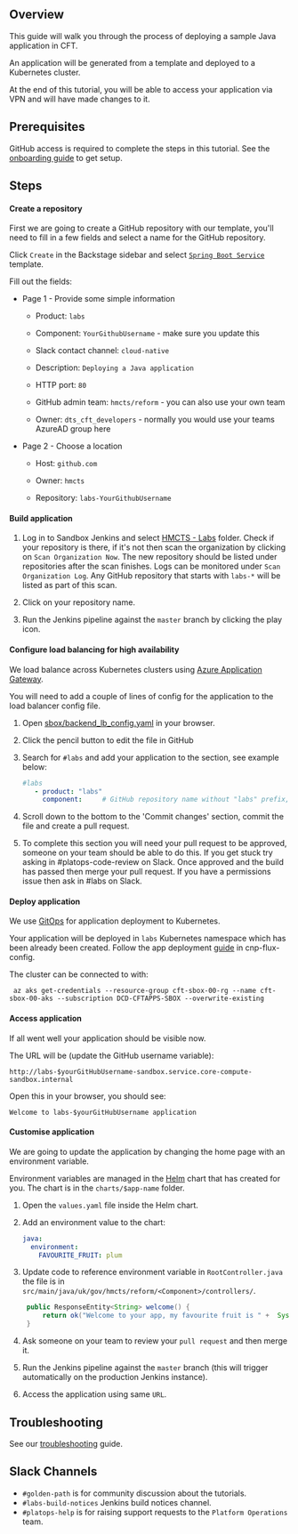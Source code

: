 ## Overview

This guide will walk you through the process of deploying a sample Java application in CFT.

An application will be generated from a template and deployed to a Kubernetes cluster.

At the end of this tutorial, you will be able to access your application via VPN and will have made changes to it.

## Prerequisites

GitHub access is required to complete the steps in this tutorial. See the [onboarding guide](https://hmcts.github.io/onboarding/team/github.html#github) to get setup.


## Steps

#### Create a repository

First we are going to create a GitHub repository with our template, you'll need to fill in a few fields and select a name for the GitHub repository.

Click `Create` in the Backstage sidebar and select [`Spring Boot Service`](https://backstage.platform.hmcts.net/create) template. 

   Fill out the fields:
   
   
- Page 1 - Provide some simple information
   - Product:                       `labs`
      
   - Component:                     `YourGithubUsername` - make sure you update this

   - Slack contact channel:         `cloud-native`
      
   - Description:                   `Deploying a Java application`

   - HTTP port:                     `80`

   - GitHub admin team:             `hmcts/reform` - you can also use your own team

   - Owner:                         `dts_cft_developers` - normally you would use your teams AzureAD group here
    
- Page 2 - Choose a location
   - Host:                          `github.com`
   
   - Owner:                         `hmcts`
   
   - Repository:                    `labs-YourGithubUsername`
 

#### Build application

1. Log in to Sandbox Jenkins and select [HMCTS - Labs](https://sandbox-build.platform.hmcts.net/job/HMCTS_Sandbox_LABS/) folder. Check if your repository is there, if it's not then scan the organization by clicking on `Scan Organization Now`.
The new repository should be listed under repositories after the scan finishes.
Logs can be monitored under `Scan Organization Log`.
Any GitHub repository that starts with `labs-*` will be listed as part of this scan.

1. Click on your repository name.

1. Run the Jenkins pipeline against the `master` branch by clicking the play icon.

#### Configure load balancing for high availability

We load balance across Kubernetes clusters using [Azure Application Gateway](https://docs.microsoft.com/en-us/azure/application-gateway/overview). 

You will need to add a couple of lines of config for the application to the load balancer config file.

1. Open [sbox/backend_lb_config.yaml](https://github.com/hmcts/azure-platform-terraform/blob/master/environments/sbox/backend_lb_config.yaml) in your browser.
1. Click the pencil button to edit the file in GitHub
1. Search for `#labs` and add your application to the section, see example below:

   ```yaml
   #labs
      - product: "labs"
        component:     # GitHub repository name without "labs" prefix, e.g. `YourGithubUsername`
   ```

1. Scroll down to the bottom to the 'Commit changes' section, commit the file and create a pull request.


1. To complete this section you will need your pull request to be approved, someone on your team should be able to do this.
If you get stuck try asking in #platops-code-review on Slack.
Once approved and the build has passed then merge your pull request.
If you have a permissions issue then ask in #labs on Slack.
     
#### Deploy application

We use [GitOps](https://www.weave.works/technologies/gitops/) for application deployment to Kubernetes.

Your application will be deployed in `labs` Kubernetes namespace which has been already been created. 
Follow the app deployment [guide](https://github.com/hmcts/cnp-flux-config/blob/master/docs/app-deployment-v2.md#application) in cnp-flux-config.

The cluster can be connected to with:

```command
 az aks get-credentials --resource-group cft-sbox-00-rg --name cft-sbox-00-aks --subscription DCD-CFTAPPS-SBOX --overwrite-existing
```

#### Access application

If all went well your application should be visible now.

The URL will be (update the GitHub username variable):

   ```
   http://labs-$yourGitHubUsername-sandbox.service.core-compute-sandbox.internal 
   ```  
Open this in your browser, you should see:

```
Welcome to labs-$yourGitHubUsername application
```

#### Customise application

We are going to update the application by changing the home page with an environment variable.

Environment variables are managed in the [Helm](https://helm.sh) chart that has created for you.
The chart is in the `charts/$app-name` folder.

1. Open the `values.yaml` file inside the Helm chart.  

1. Add an environment value to the chart: 
 
   ```yaml
   java:
     environment:
       FAVOURITE_FRUIT: plum
   ```
1. Update code to reference environment variable in `RootController.java` the file is in `src/main/java/uk/gov/hmcts/reform/<Component>/controllers/`.

   ```java
    public ResponseEntity<String> welcome() {
        return ok("Welcome to your app, my favourite fruit is " +  System.getenv("FAVOURITE_FRUIT"));
    }
   ```
1. Ask someone on your team to review your `pull request` and then merge it.

1. Run the Jenkins pipeline against the `master` branch (this will trigger automatically on the production Jenkins instance).

1. Access the application using same `URL`.


## Troubleshooting

See our [troubleshooting](https://hmcts.github.io/ways-of-working/troubleshooting/#troubleshooting-issues) guide.
        

## Slack Channels

- `#golden-path` is for community discussion about the tutorials.
- `#labs-build-notices` Jenkins build notices channel.
- `#platops-help`   is for raising support requests to the `Platform Operations` team.
